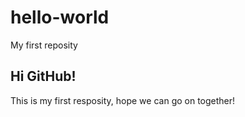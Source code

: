# hello-world
My first reposity

## Hi GitHub!
This is my first resposity, hope we can go on together!
